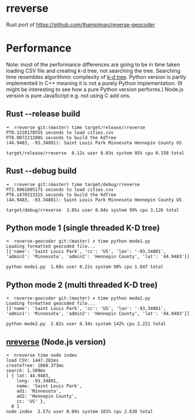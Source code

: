 # rreverse
Rust port of https://github.com/thampiman/reverse-geocoder

# Performance

Note: most of the performance differences are going to be in time taken loading CSV file and creating k-d tree, not searching the tree. Searching time resembles algorithmic complexity of [k-d tree](https://en.wikipedia.org/wiki/K-d_tree). Python version is partly implemented in C++ meaning it is not a purely Python implementation. (It might be interesting to see how a pure Python version performs.) Node.js version is pure JavaScript e.g. not using C add ons.

## Rust --release build

```
➜  rreverse git:(master) time target/release/rreverse
PT0.122817855S seconds to load cities.csv
PT0.007221280S seconds to build the KdTree
(44.9483, -93.34801): Saint Louis Park Minnesota Hennepin County US

target/release/rreverse  0.12s user 0.03s system 95% cpu 0.158 total
```

## Rust --debug build

```
➜  rreverse git:(master) time target/debug/rreverse
PT2.896100517S seconds to load cities.csv
PT0.147031331S seconds to build the KdTree
(44.9483, -93.34801): Saint Louis Park Minnesota Hennepin County US

target/debug/rreverse  3.05s user 0.04s system 99% cpu 3.126 total
```

## Python mode 1 (single threaded K-D tree)

```
➜  reverse-geocoder git:(master) ✗ time python mode1.py
Loading formatted geocoded file...
[{'name': 'Saint Louis Park', 'cc': 'US', 'lon': '-93.34801', 'admin1': 'Minnesota', 'admin2': 'Hennepin County', 'lat': '44.9483'}]

python mode1.py  1.60s user 0.22s system 98% cpu 1.847 total
```

## Python mode 2 (multi threaded K-D tree)

```
➜  reverse-geocoder git:(master) ✗ time python mode2.py
Loading formatted geocoded file...
[{'name': 'Saint Louis Park', 'cc': 'US', 'lon': '-93.34801', 'admin1': 'Minnesota', 'admin2': 'Hennepin County', 'lat': '44.9483'}]

python mode2.py  2.82s user 0.34s system 142% cpu 2.221 total
```

## [nreverse](https://github.com/llambda/nreverse) (Node.js version)

```
➜  nreverse time node index
load CSV: 1447.281ms
createTree: 1060.373ms
search: 1.389ms
[ { lat: 44.9483,
    long: -93.34801,
    name: 'Saint Louis Park',
    ad1: 'Minnesota',
    ad2: 'Hennepin County',
    cc: 'US' },
  0 ]
node index  2.57s user 0.09s system 101% cpu 2.630 total
```
